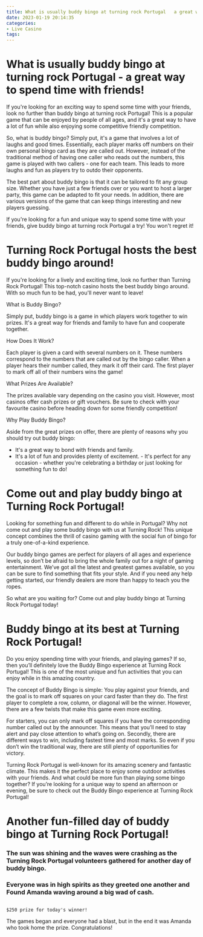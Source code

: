 ```yaml
---
title: What is usually buddy bingo at turning rock Portugal   a great way to spend time with friends!
date: 2023-01-19 20:14:35
categories:
- Live Casino
tags:
---
```



#  What is usually buddy bingo at turning rock Portugal - a great way to spend time with friends!

If you're looking for an exciting way to spend some time with your friends, look no further than buddy bingo at turning rock Portugal! This is a popular game that can be enjoyed by people of all ages, and it's a great way to have a lot of fun while also enjoying some competitive friendly competition.

So, what is buddy bingo? Simply put, it's a game that involves a lot of laughs and good times. Essentially, each player marks off numbers on their own personal bingo card as they are called out. However, instead of the traditional method of having one caller who reads out the numbers, this game is played with two callers - one for each team. This leads to more laughs and fun as players try to outdo their opponents.

The best part about buddy bingo is that it can be tailored to fit any group size. Whether you have just a few friends over or you want to host a larger party, this game can be adapted to fit your needs. In addition, there are various versions of the game that can keep things interesting and new players guessing.

If you're looking for a fun and unique way to spend some time with your friends, give buddy bingo at turning rock Portugal a try! You won't regret it!

#  Turning Rock Portugal hosts the best buddy bingo around!

If you're looking for a lively and exciting time, look no further than Turning Rock Portugal! This top-notch casino hosts the best buddy bingo around. With so much fun to be had, you'll never want to leave!

What is Buddy Bingo?

Simply put, buddy bingo is a game in which players work together to win prizes. It's a great way for friends and family to have fun and cooperate together.

How Does It Work?

Each player is given a card with several numbers on it. These numbers correspond to the numbers that are called out by the bingo caller. When a player hears their number called, they mark it off their card. The first player to mark off all of their numbers wins the game!

What Prizes Are Available?

The prizes available vary depending on the casino you visit. However, most casinos offer cash prizes or gift vouchers. Be sure to check with your favourite casino before heading down for some friendly competition!

Why Play Buddy Bingo?

Aside from the great prizes on offer, there are plenty of reasons why you should try out buddy bingo:
- It's a great way to bond with friends and family.
- It's a lot of fun and provides plenty of excitement. - It's perfect for any occasion - whether you're celebrating a birthday or just looking for something fun to do!

#  Come out and play buddy bingo at Turning Rock Portugal!

Looking for something fun and different to do while in Portugal? Why not come out and play some buddy bingo with us at Turning Rock! This unique concept combines the thrill of casino gaming with the social fun of bingo for a truly one-of-a-kind experience.

Our buddy bingo games are perfect for players of all ages and experience levels, so don’t be afraid to bring the whole family out for a night of gaming entertainment. We’ve got all the latest and greatest games available, so you can be sure to find something that fits your style. And if you need any help getting started, our friendly dealers are more than happy to teach you the ropes.

So what are you waiting for? Come out and play buddy bingo at Turning Rock Portugal today!

#  Buddy bingo at its best at Turning Rock Portugal!

Do you enjoy spending time with your friends, and playing games? If so, then you’ll definitely love the Buddy Bingo experience at Turning Rock Portugal! This is one of the most unique and fun activities that you can enjoy while in this amazing country.

The concept of Buddy Bingo is simple: You play against your friends, and the goal is to mark off squares on your card faster than they do. The first player to complete a row, column, or diagonal will be the winner. However, there are a few twists that make this game even more exciting.

For starters, you can only mark off squares if you have the corresponding number called out by the announcer. This means that you’ll need to stay alert and pay close attention to what’s going on. Secondly, there are different ways to win, including fastest time and most marks. So even if you don’t win the traditional way, there are still plenty of opportunities for victory.

Turning Rock Portugal is well-known for its amazing scenery and fantastic climate. This makes it the perfect place to enjoy some outdoor activities with your friends. And what could be more fun than playing some bingo together? If you’re looking for a unique way to spend an afternoon or evening, be sure to check out the Buddy Bingo experience at Turning Rock Portugal!

#  Another fun-filled day of buddy bingo at Turning Rock Portugal!

### The sun was shining and the waves were crashing as the Turning Rock Portugal volunteers gathered for another day of buddy bingo. 

### Everyone was in high spirits as they greeted one another and Found Amanda waving around a big wad of cash. 

```

$250 prize for today's winner!

```

The games began and everyone had a blast, but in the end it was Amanda who took home the prize. Congratulations!